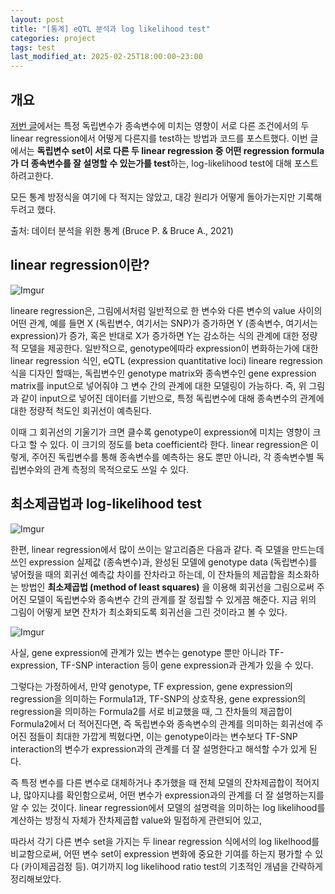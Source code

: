```yaml
---
layout: post
title: "[통계] eQTL 분석과 log likelihood test"
categories: project
tags: test
last_modified_at: 2025-02-25T18:00:00~23:00
---  
```



<script type="text/javascript" async
        src="https://cdnjs.cloudflare.com/ajax/libs/mathjax/2.7.5/latest.js?config=TeX-MML-AM_CHTML">
</script>

<script type="text/x-mathjax-config">
    MathJax.Hub.Config({
        extensions: ["tex2jax.js"],
        jax: ["input/Tex", "ourput/HTML-CSS"],
        tex2jax: {
            inlineMath: [ ['$', '$'], ["\\(", "\\)"] ],
            displayMath: [ ['$$', '$$'], ["\\[", "\\]"] ],
            processEscapes: true
        },
        "HTML-CSS": { availableFonts: ["TeX"] }
    });
</script>



## 개요  

[저번 글]("https://rlagksqls17.github.io/project/2025/01/16/comparison_beta_coefficient.html")에서는 특정 독립변수가 종속변수에 미치는 영향이 서로 다른 조건에서의 두 linear regression에서 어떻게 다른지를 test하는 방법과 코드를 포스트했다. 이번 글에서는 **독립변수 set이 서로 다른 두 linear regression 중 어떤 regression formula가 더 종속변수를 잘 설명할 수 있는가를 test**하는, log-likelihood test에 대해 포스트하려고한다.  

모든 통계 방정식을 여기에 다 적지는 않았고, 대강 원리가 어떻게 돌아가는지만 기록해두려고 했다.  

출처: 데이터 분석을 위한 통계 (Bruce P. & Bruce A., 2021)  


## linear regression이란?    

![Imgur](https://imgur.com/z3rfhlY.jpg)  

lineare regression은, 그림에서처럼 일반적으로 한 변수와 다른 변수의 value 사이의 어떤 관계, 예를 들면 X (독립변수, 여기서는 SNP)가 증가하면 Y (종속변수, 여기서는 expression)가 증가, 혹은 반대로 X가 증가하면 Y는 감소하는 식의 관계에 대한 정량적 모델을 제공한다. 일반적으로, genotype에따라 expression이 변화하는가에 대한 linear regression 식인, eQTL (expression quantitative loci) lineare regression 식을 디자인 할때는, 독립변수인 genotype matrix와 종속변수인 gene expression matrix를 input으로 넣어줘야 그 변수 간의 관계에 대한 모델링이 가능하다. 즉, 위 그림과 같이  input으로 넣어진 데이터를 기반으로, 특정 독립변수에 대해 종속변수의 관계에 대한 정량적 척도인 회귀선이 예측된다.  

이때 그 회귀선의 기울기가 크면 클수록 genotype이 expression에 미치는 영향이 크다고 할 수 있다. 이 크기의 정도를 beta coefficient라 한다. linear regression은 이렇게, 주어진 독립변수를 통해 종속변수를 예측하는 용도 뿐만 아니라, 각 종속변수별 독립변수와의 관계 측정의 목적으로도 쓰일 수 있다.  


## 최소제곱법과 log-likelihood test  

![Imgur](https://imgur.com/PzBbM6C.jpg)

한편, linear regression에서 많이 쓰이는 알고리즘은 다음과 같다. 즉 모델을 만드는데 쓰인 expression 실제값 (종속변수)과, 완성된 모델에 genotype data (독립변수)를 넣어줬을 때의 회귀선 예측값 차이를 잔차라고 하는데, 이 잔차들의 제곱합을 최소화하는 방법인 **최소제곱법 (method of least squares)** 을 이용해 회귀선을 그림으로써 주어진 모델이 독립변수와 종속변수 간의 관계를 잘 정립할 수 있게끔 해준다. 지금 위의 그림이 어떻게 보면 잔차가 최소화되도록 회귀선을 그린 것이라고 볼 수 있다.  

![Imgur](https://imgur.com/SiS5L58.jpg)  

사실, gene expression에 관계가 있는 변수는 genotype 뿐만 아니라 TF-expression, TF-SNP interaction 등이 gene expression과 관계가 있을 수 있다.  

그렇다는 가정하에서, 만약 genotype, TF expression,  gene expression의 regression을 의미하는 Formula1과, TF-SNP의 상호작용, gene expression의 regression을 의미하는 Formula2를 서로 비교했을 때, 그 잔차들의 제곱합이 Formula2에서 더 적어진다면, 즉 독립변수와 종속변수의 관계를 의미하는 회귀선에 주어진 점들이 최대한 가깝게 찍혔다면, 이는 genotype이라는 변수보다 TF-SNP interaction의 변수가 expression과의 관계를 더 잘 설명한다고 해석할 수가 있게 된다.  

즉 특정 변수를 다른 변수로 대체하거나 추가했을 때 전체 모델의 잔차제곱합이 적어지냐, 많아지냐를 확인함으로써, 어떤 변수가 expression과의 관계를 더 잘 설명하는지를 알 수 있는 것이다. linear regression에서 모델의 설명력을 의미하는 log likelihood를 계산하는 방정식 자체가 잔차제곱합 value와 밀접하게 관련되어 있고,   

따라서 각기 다른 변수 set을 가지는 두 linear regression 식에서의 log likelhood를 비교함으로써, 어떤 변수 set이 expression 변화에 중요한 기여를 하는지 평가할 수 있다 (카이제곱검정 등). 여기까지 log likelihood ratio test의 기초적인 개념을 간략하게 정리해보았다. 
